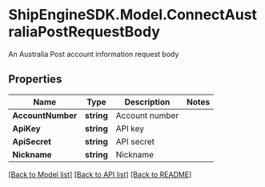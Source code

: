# ShipEngineSDK.Model.ConnectAustraliaPostRequestBody
An Australia Post account information request body

## Properties

Name | Type | Description | Notes
------------ | ------------- | ------------- | -------------
**AccountNumber** | **string** | Account number | 
**ApiKey** | **string** | API key | 
**ApiSecret** | **string** | API secret | 
**Nickname** | **string** | Nickname | 

[[Back to Model list]](../../README.md#documentation-for-models) [[Back to API list]](../../README.md#documentation-for-api-endpoints) [[Back to README]](../../README.md)

